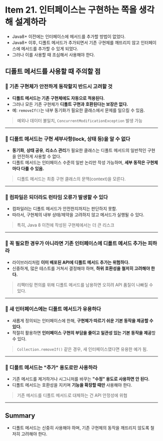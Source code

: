 # Item 21. 인터페이스는 구현하는 쪽을 생각해 설계하라
- Java8+ 이전에는 인터페이스에 메서드를 추가할 방법이 없었다.
- Java8+ 이후, 디폴트 메서드가 추가되면서 기존 구현체를 깨뜨리지 않고 인터페이스에 메서드를 추가할 수 있게 되었다.
- 그러나 이를 사용할 때 조심해서 사용해야 한다.


## 디폴트 메서드를 사용할 때 주의할 점

### 🔸 기존 구현체가 안전하게 동작할지 반드시 고려할 것

* **디폴트 메서드는 기존 구현체에도 자동으로 적용된다.**
* 그러나 모든 기존 구현체가 **디폴트 구현과 호환된다는 보장은 없다.**
* 예: `removeIf()`는 내부 동기화가 필요한 클래스에서 문제를 일으킬 수 있음.

> 예외나 데이터 불일치, `ConcurrentModificationException` 발생 가능

---

### 🔸 디폴트 메서드는 구현 세부사항(lock, 상태 등)을 알 수 없다

* **동기화**, **상태 공유**, **리소스 관리**가 필요한 클래스는 디폴트 메서드의 일반적인 구현을 안전하게 사용할 수 없다.
* 디폴트 메서드는 인터페이스 수준의 일반 논리만 작성 가능하며, **세부 동작은 구현체마다 다를 수 있음.**

> 디폴트 메서드는 최종 구현 클래스의 문맥(context)을 모른다.

---

### 🔸 컴파일은 되더라도 런타임 오류가 발생할 수 있다

* 컴파일러는 디폴트 메서드가 안전한지까지는 판단하지 못함.
* 따라서, 구현체의 내부 상태/제약을 고려하지 않고 메서드가 실행될 수 있다.

> 특히, Java 8 이전에 작성된 구현체에서는 더 큰 리스크

---

### 🔸 꼭 필요한 경우가 아니라면 기존 인터페이스에 디폴트 메서드 추가는 피하라

* 라이브러리처럼 **이미 배포된 API에 디폴트 메서드 추가는 위험하다.**
* 신중하게, 많은 테스트를 거쳐서 결정해야 하며, **하위 호환성을 철저히 고려해야 한다.**

> 리팩터링 편의를 위해 디폴트 메서드를 남용하면 오히려 API 품질이 나빠질 수 있다.

---

### 🔸 새 인터페이스에는 디폴트 메서드가 유용하다

* 새롭게 정의되는 인터페이스에 한해, **구현체가 따르기 쉬운 기본 동작을 제공할 수 있다.**
* 적절히 활용하면 **인터페이스 구현의 부담을 줄이고 일관성 있는 기본 동작을 제공**할 수 있다.

> `Collection.removeIf()` 같은 경우, 새 인터페이스였다면 유용한 예가 됨.

---

### 🔸 디폴트 메서드는 "추가" 용도로만 사용하라

* 기존 메서드를 제거하거나 시그니처를 바꾸는 **"수정" 용도로 사용하면 안 된다.**
* 디폴트 메서드는 호환성을 지키며 **기능을 확장할 때만** 사용해야 한다.

> 기존 메서드를 디폴트 메서드로 대체하는 건 API 안정성에 위협

---

## Summary
- 디폴트 메서드는 신중히 사용해야 하며, 기존 구현체의 동작을 깨뜨리지 않도록 철저히 고려해야 한다.


